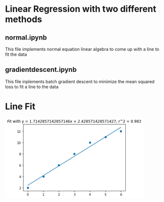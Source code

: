 # Linear Regression with two different methods

## normal.ipynb

This file implements normal equation linear algebra to come up with a line to fit the data

## gradientdescent.ipynb

This file inplements batch gradient descent to minimize the mean squared loss to fit a line to the data 


# Line Fit

<img src="download.png" />
